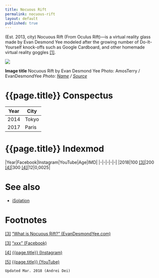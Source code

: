 ```yaml
---
title: Nocuous Rift
permalink: nocuous-rift
layout: default
published: true
---
```

(Est. 2013, city) Nocuous Rift (From Oculus Rift)—is a virtual reality glass made by Evan Desmond Yee modeled after the growing number of Do-It-Yourself knock-offs such as Google Cardboard, and other homemade virtual reality goggles <span id="a1">[\[1\]](#f1)</span>.

![](/encyclopedia/images/nocuous.jpg)

**Image title**
Nocuous Rift by Evan Desmond Yee
Photo: AmosTerry / EvanDesmondYee
*Photo: [Name](index) / [Source](index)*

# {{page.title}} Conspectus

|Year|City|
|-|-|
|2014|Tokyo|
|2017|Paris|

# {{page.title}} Indexmod

|Year|Facebook|Instagram|YouTube|Age|IMD|
|-|-|-|-|-|
|2018|100 <span id="a3">[\[3\]](#f3)</span>|200 <span id="a4">[\[4\]](#f4)</span>|300 <span id="a4">[\[4\]](#f4)</span>|12|0,0025|


# See also

+ [iSolation](isolation)


# Footnotes

[[3]](#a3) <span id="f3"></span> [“What is Nocuous Rift?” (EvanDesmondYee.com)](http://www.evandesmondyee.com/blank-c20xl)

[[3]](#a3) <span id="f3"></span> [“xxx” (Facebook)](index)

[[4]](#a4) <span id="f4"></span> [{{page.title}} (Instagram)](index)

[[5]](#a5) <span id="f5"></span> [{{page.title}} (YouTube)](index)

`Updated Mar. 2018 (Andrei Dei)`
